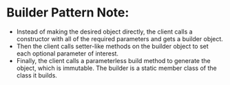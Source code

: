# Builder Pattern Note:
* Instead of making the desired object directly, the client calls a constructor with all of the required parameters and gets a builder object.   
* Then the client calls setter-like methods on the builder object to set each optional parameter of interest.  
* Finally, the client calls a parameterless build method to generate the object, which is immutable. The builder is a static member class of the class it builds.
